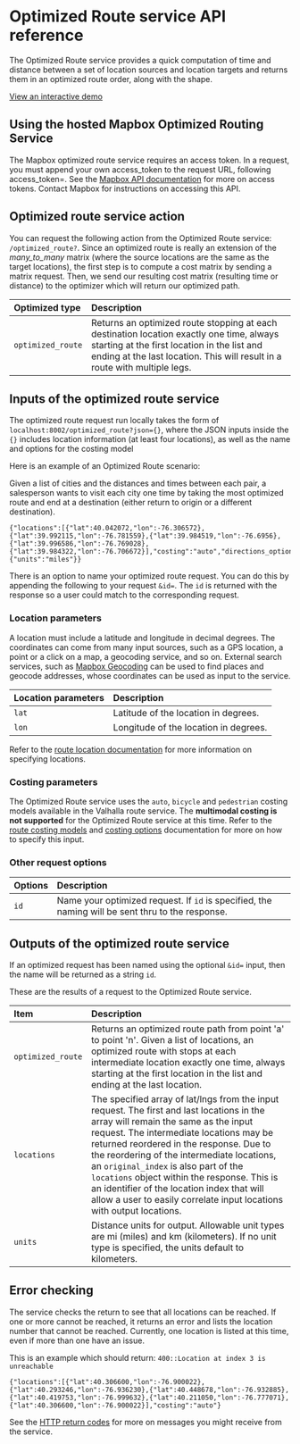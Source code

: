 # Optimized Route service API reference

The Optimized Route service provides a quick computation of time and distance between a set of location sources and location targets and returns them in an optimized route order, along with the shape.

[View an interactive demo](http://valhalla.github.io/demos/optimized_route)

## Using the hosted Mapbox Optimized Routing Service

The Mapbox optimized route service requires an access token. In a request, you must append your own access_token to the request URL, following access_token=. See the [Mapbox API documentation](https://www.mapbox.com/api-documentation/#access-tokens) for more on access tokens. Contact Mapbox for instructions on accessing this API.

## Optimized route service action

You can request the following action from the Optimized Route service: `/optimized_route?`. Since an optimized route is really an extension of the *many_to_many* matrix (where the source locations are the same as the target locations), the first step is to compute a cost matrix by sending a matrix request.  Then, we send our resulting cost matrix (resulting time or distance) to the optimizer which will return our optimized path.

| Optimized type | Description |
| :--------- | :----------- |
| `optimized_route` | Returns an optimized route stopping at each destination location exactly one time, always starting at the first location in the list and ending at the last location. This will result in a route with multiple legs.  |

## Inputs of the optimized route service

The optimized route request run locally takes the form of `localhost:8002/optimized_route?json={}`, where the JSON inputs inside the `{}` includes location information (at least four locations), as well as the name and options for the costing model

Here is an example of an Optimized Route scenario:

Given a list of cities and the distances and times between each pair, a salesperson wants to visit each city one time by taking the most optimized route and end at a destination (either return to origin or a different destination).

```
{"locations":[{"lat":40.042072,"lon":-76.306572},{"lat":39.992115,"lon":-76.781559},{"lat":39.984519,"lon":-76.6956},{"lat":39.996586,"lon":-76.769028},{"lat":39.984322,"lon":-76.706672}],"costing":"auto","directions_options":{"units":"miles"}}
```

There is an option to name your optimized route request. You can do this by appending the following to your request `&id=`.  The `id` is returned with the response so a user could match to the corresponding request.

### Location parameters

A location must include a latitude and longitude in decimal degrees. The coordinates can come from many input sources, such as a GPS location, a point or a click on a map, a geocoding service, and so on. External search services, such as [Mapbox Geocoding](https://www.mapbox.com/api-documentation/#geocoding) can be used to find places and geocode addresses, whose coordinates can be used as input to the service.

| Location parameters | Description |
| :--------- | :----------- |
| `lat` | Latitude of the location in degrees. |
| `lon` | Longitude of the location in degrees. |

Refer to the [route location documentation](/turn-by-turn/api-reference.md#locations) for more information on specifying locations.

### Costing parameters

The Optimized Route service uses the `auto`, `bicycle` and `pedestrian` costing models available in the Valhalla route service. The **multimodal costing is not supported** for the Optimized Route service at this time.  Refer to the [route costing models](/turn-by-turn/api-reference.md#costing-models) and [costing options](/turn-by-turn/api-reference.md#costing-options) documentation for more on how to specify this input.

### Other request options

| Options | Description |
| :------------------ | :----------- |
| `id` | Name your optimized request. If `id` is specified, the naming will be sent thru to the response. |

## Outputs of the optimized route service

If an optimized request has been named using the optional `&id=` input, then the name will be returned as a string `id`.

These are the results of a request to the Optimized Route service.

| Item | Description |
| :---- | :----------- |
| `optimized_route` | Returns an optimized route path from point 'a' to point 'n'.  Given a list of locations, an optimized route with stops at each intermediate location exactly one time, always starting at the first location in the list and ending at the last location.|
| `locations` | The specified array of lat/lngs from the input request.  The first and last locations in the array will remain the same as the input request.  The intermediate locations may be returned reordered in the response.  Due to the reordering of the intermediate locations, an `original_index` is also part of the `locations` object within the response.  This is an identifier of the location index that will allow a user to easily correlate input locations with output locations. |
| `units` | Distance units for output. Allowable unit types are mi (miles) and km (kilometers). If no unit type is specified, the units default to kilometers. |

## Error checking

The service checks the return to see that all locations can be reached. If one or more cannot be reached, it returns an error and lists the location number that cannot be reached.  Currently, one location is listed at this time, even if more than one have an issue.

This is an example which should return: `400::Location at index 3 is unreachable`

```
{"locations":[{"lat":40.306600,"lon":-76.900022},{"lat":40.293246,"lon":-76.936230},{"lat":40.448678,"lon":-76.932885},{"lat":40.419753,"lon":-76.999632},{"lat":40.211050,"lon":-76.777071},{"lat":40.306600,"lon":-76.900022}],"costing":"auto"}
```

See the [HTTP return codes](/turn-by-turn/api-reference.md#http-status-codes-and-conditions) for more on messages you might receive from the service.
